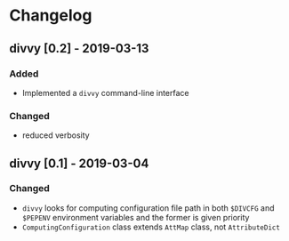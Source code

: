 # Changelog

## divvy [0.2] - 2019-03-13

### Added
 - Implemented a `divvy` command-line interface

### Changed
- reduced verbosity

## divvy [0.1] - 2019-03-04

### Changed
- `divvy` looks for computing configuration file path in both `$DIVCFG` and `$PEPENV` environment variables and the former is given priority
- `ComputingConfiguration` class extends `AttMap` class, not `AttributeDict` 

